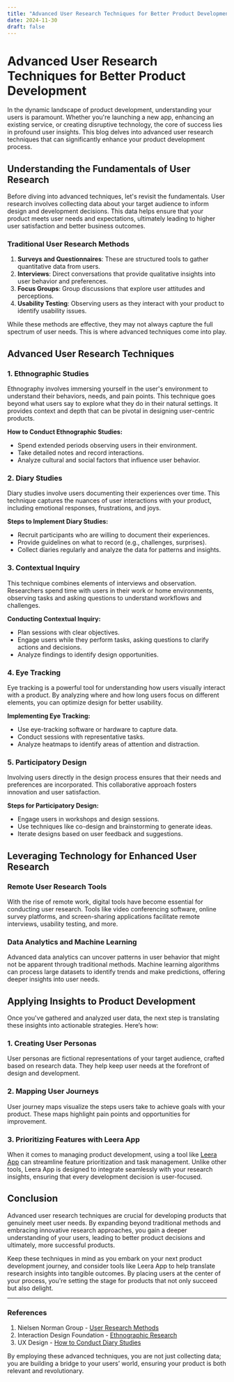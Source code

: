 ```yaml
---
title: "Advanced User Research Techniques for Better Product Development"
date: 2024-11-30
draft: false
---
```

# Advanced User Research Techniques for Better Product Development

In the dynamic landscape of product development, understanding your users is paramount. Whether you're launching a new app, enhancing an existing service, or creating disruptive technology, the core of success lies in profound user insights. This blog delves into advanced user research techniques that can significantly enhance your product development process.

## Understanding the Fundamentals of User Research

Before diving into advanced techniques, let's revisit the fundamentals. User research involves collecting data about your target audience to inform design and development decisions. This data helps ensure that your product meets user needs and expectations, ultimately leading to higher user satisfaction and better business outcomes.

### Traditional User Research Methods

1. **Surveys and Questionnaires**: These are structured tools to gather quantitative data from users.
2. **Interviews**: Direct conversations that provide qualitative insights into user behavior and preferences.
3. **Focus Groups**: Group discussions that explore user attitudes and perceptions.
4. **Usability Testing**: Observing users as they interact with your product to identify usability issues.

While these methods are effective, they may not always capture the full spectrum of user needs. This is where advanced techniques come into play.

## Advanced User Research Techniques

### 1. Ethnographic Studies

Ethnography involves immersing yourself in the user's environment to understand their behaviors, needs, and pain points. This technique goes beyond what users say to explore what they do in their natural settings. It provides context and depth that can be pivotal in designing user-centric products.

**How to Conduct Ethnographic Studies:**
- Spend extended periods observing users in their environment.
- Take detailed notes and record interactions.
- Analyze cultural and social factors that influence user behavior.

### 2. Diary Studies

Diary studies involve users documenting their experiences over time. This technique captures the nuances of user interactions with your product, including emotional responses, frustrations, and joys.

**Steps to Implement Diary Studies:**
- Recruit participants who are willing to document their experiences.
- Provide guidelines on what to record (e.g., challenges, surprises).
- Collect diaries regularly and analyze the data for patterns and insights.

### 3. Contextual Inquiry

This technique combines elements of interviews and observation. Researchers spend time with users in their work or home environments, observing tasks and asking questions to understand workflows and challenges.

**Conducting Contextual Inquiry:**
- Plan sessions with clear objectives.
- Engage users while they perform tasks, asking questions to clarify actions and decisions.
- Analyze findings to identify design opportunities.

### 4. Eye Tracking

Eye tracking is a powerful tool for understanding how users visually interact with a product. By analyzing where and how long users focus on different elements, you can optimize design for better usability.

**Implementing Eye Tracking:**
- Use eye-tracking software or hardware to capture data.
- Conduct sessions with representative tasks.
- Analyze heatmaps to identify areas of attention and distraction.

### 5. Participatory Design

Involving users directly in the design process ensures that their needs and preferences are incorporated. This collaborative approach fosters innovation and user satisfaction.

**Steps for Participatory Design:**
- Engage users in workshops and design sessions.
- Use techniques like co-design and brainstorming to generate ideas.
- Iterate designs based on user feedback and suggestions.

## Leveraging Technology for Enhanced User Research

### Remote User Research Tools

With the rise of remote work, digital tools have become essential for conducting user research. Tools like video conferencing software, online survey platforms, and screen-sharing applications facilitate remote interviews, usability testing, and more.

### Data Analytics and Machine Learning

Advanced data analytics can uncover patterns in user behavior that might not be apparent through traditional methods. Machine learning algorithms can process large datasets to identify trends and make predictions, offering deeper insights into user needs.

## Applying Insights to Product Development

Once you've gathered and analyzed user data, the next step is translating these insights into actionable strategies. Here’s how:

### 1. Creating User Personas

User personas are fictional representations of your target audience, crafted based on research data. They help keep user needs at the forefront of design and development.

### 2. Mapping User Journeys

User journey maps visualize the steps users take to achieve goals with your product. These maps highlight pain points and opportunities for improvement.

### 3. Prioritizing Features with Leera App

When it comes to managing product development, using a tool like [Leera App](https://leera.app) can streamline feature prioritization and task management. Unlike other tools, Leera App is designed to integrate seamlessly with your research insights, ensuring that every development decision is user-focused.

## Conclusion

Advanced user research techniques are crucial for developing products that genuinely meet user needs. By expanding beyond traditional methods and embracing innovative research approaches, you gain a deeper understanding of your users, leading to better product decisions and ultimately, more successful products.

Keep these techniques in mind as you embark on your next product development journey, and consider tools like Leera App to help translate research insights into tangible outcomes. By placing users at the center of your process, you're setting the stage for products that not only succeed but also delight.

---

### References

1. Nielsen Norman Group - [User Research Methods](https://www.nngroup.com/articles/which-ux-research-methods/)
2. Interaction Design Foundation - [Ethnographic Research](https://www.interaction-design.org/literature/article/ethnographic-research-a-key-to-strategy)
3. UX Design - [How to Conduct Diary Studies](https://uxdesign.cc/how-to-conduct-a-diary-study-for-ux-research-5a1f9ed8f9)

By employing these advanced techniques, you are not just collecting data; you are building a bridge to your users’ world, ensuring your product is both relevant and revolutionary.